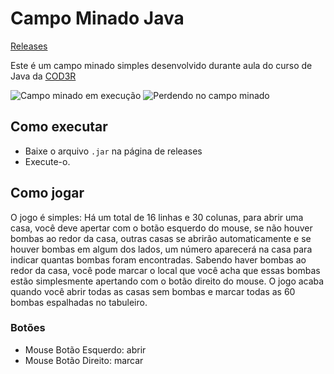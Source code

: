 # Campo Minado Java

[Releases](https://github.com/julioreigen/campo-minado/releases)

Este é um campo minado simples desenvolvido durante aula do curso de Java da [COD3R](https://www.cod3r.com.br)

![Campo minado em execução](https://github.com/julioreigen/campo-minado/tree/main/img/campo1.png)
![Perdendo no campo minado](https://github.com/julioreigen/campo-minado/tree/main/img/campo2.png)

## Como executar

* Baixe o arquivo `.jar` na página de releases
* Execute-o.

## Como jogar

O jogo é simples: Há um total de 16 linhas e 30 colunas, para abrir uma casa, você deve apertar com o
botão esquerdo do mouse, se não houver bombas ao redor da casa, outras casas se abrirão automaticamente
e se houver bombas em algum dos lados, um número aparecerá na casa para indicar quantas bombas foram encontradas.
Sabendo haver bombas ao redor da casa, você pode marcar o local que você acha que essas bombas estão simplesmente
apertando com o botão direito do mouse. O jogo acaba quando você abrir todas as casas sem bombas e marcar todas as 60 bombas espalhadas no tabuleiro.

### Botões

* Mouse Botão Esquerdo: abrir
* Mouse Botão Direito: marcar